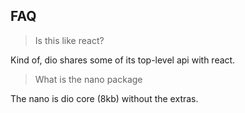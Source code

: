 ## FAQ

> Is this like react?

Kind of, dio shares some of its top-level api with react.

> What is the nano package

The nano is dio core (8kb) without the extras.

